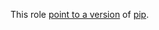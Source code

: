 This role [point to a version](https://github.com/robertdebock/ansible-role-python_pip/blob/master/defaults/main.yml) of [pip](https://pypi.org/project/pip/).
